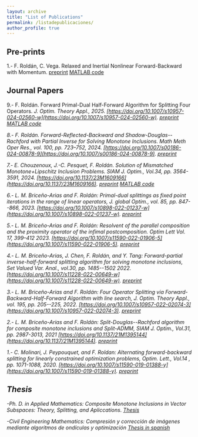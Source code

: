 ```yaml
---
layout: archive
title: "List of Publications"
permalink: /listadepublicaciones/
author_profile: true
---
```


Pre-prints
------
1.- F. Roldán, C. Vega. Relaxed and Inertial Nonlinear Forward-Backward with Momentum. [preprint](https://arxiv.org/abs/2412.02045v1) [MATLAB code](https://github.com/cristianvega1995/Relaxed-and-Inertial-Nonlinear-Forward-Backward-with-Momentum)

Journal Papers
------
9.- F. Roldán. Forward Primal-Dual Half-Forward Algorithm for Splitting Four Operators. <i>J. Optim. Theory Appl.<i>, 2025. [https://doi.org/10.1007/s10957-024-02560-w](https://doi.org/10.1007/s10957-024-02560-w). [preprint](https://arxiv.org/abs/2310.17265) [MATLAB code](https://fernandoroldanc.github.io/files/MATLAB_CODE_S4OP.zip)

8.- F. Roldán. Forward-Reflected-Backward and Shadow-Douglas--Rachford with Partial Inverse for Solving Monotone Inclusions. <i>Math Meth Oper Res.<i>,  vol. 100, pp. 723–752, 2024. [https://doi.org/10.1007/s00186-024-00878-9](https://doi.org/10.1007/s00186-024-00878-9). [preprint](https://arxiv.org/abs/2305.17500)

7.- E. Chouzenoux, J.-C. Pesquet, F. Roldán. Solution of Mismatched Monotone+Lipschitz Inclusion Problems. <i>SIAM J. Optim.<i>, Vol.34, pp. 3564-3591, 2024. [https://doi.org/10.1137/23M1609166](https://doi.org/10.1137/23M1609166). [preprint](https://arxiv.org/abs/2310.06402) [MATLAB code](https://drive.google.com/file/d/1mBjApCP8UEZBam3z_0Aleun2_yCLycD4/view?usp=drive_link)

6.- L. M. Briceño-Arias and F. Roldán: Primal-dual splittings as fixed point iterations in the range of linear operators, <i>J. global Optim.<i>, vol. 85, pp. 847--866, 2023.	[https://doi.org/10.1007/s10898-022-01237-w](https://doi.org/10.1007/s10898-022-01237-w). [preprint](https://arxiv.org/pdf/1910.02329)

5.- L. M. Briceño-Arias and F. Roldán: Resolvent of the parallel composition and the proximity operator of the infimal postcomposition.<i> Optim Lett<i> Vol. 17, 399–412 2023. [https://doi.org/10.1007/s11590-022-01906-5](https://doi.org/10.1007/s11590-022-01906-5). [preprint](https://arxiv.org/pdf/2109.06771)

4.- L. M. Briceño-Arias, J. Chen, F. Roldán, and Y. Tang: Forward-partial inverse-half-forward splitting algorithm for solving monotone inclusions, <i>Set Valued Var. Anal.<i>, vol.30, pp. 1485--1502 2022. [https://doi.org/10.1007/s11228-022-00649-w](https://doi.org/10.1007/s11228-022-00649-w). [preprint](https://arxiv.org/pdf/2104.01516)

3.- L. M. Briceño-Arias and F. Roldán: Four Operator Splitting via Forward-Backward-Half-Forward Algorithm	with line search, <i>J. Optim. Theory Appl.<i>, vol. 195, pp.	205--225, 2022. [https://doi.org/10.1007/s10957-022-02074-3](https://doi.org/10.1007/s10957-022-02074-3). [preprint](https://arxiv.org/pdf/2205.06860)

2.- L. M. Briceño-Arias and F. Roldán: Split-Douglas--Rachford algorithm for composite monotone inclusions and Split-ADMM, <i>SIAM J. Optim.<i>, Vol.31, pp. 2987-3013, 2021 [https://doi.org/10.1137/21M1395144](https://doi.org/10.1137/21M1395144). [preprint](https://arxiv.org/pdf/2101.11683)

1.- C. Molinari, J. Peypouquet, and F. Roldan: Alternating forward-backward splitting for linearly constrained optimization 
problems,  <i>Optim. Lett.<i>, Vol.14 , pp. 1071-1088, 2020. [https://doi.org/10.1007/s11590-019-01388-y](https://doi.org/10.1007/s11590-019-01388-y). [preprint](https://drive.google.com/file/d/1nxe1bY_NwcLaizNiqecTk0FfET4OgT9h/view)


Thesis
------
-Ph. D. in Applied Mathematics: Composite Monotone Inclusions in Vector Subspaces: Theory, Splitting, and Apliccations.
[Thesis](https://fernandoroldanc.github.io/files/Tesis.pdf)

-Civil Engineering Mathematics: Compresión y corrección de imágenes mediante algoritmos de ondículas y optimización [Thesis in spanish](https://fernandoroldanc.github.io/files/Memoria.pdf)